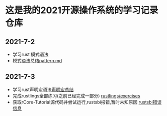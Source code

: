 # 这是我的2021开源操作系统的学习记录仓库

## 2021-7-2 
- 学习rust 模式语法
- 模式语法总结[pattern.md](https://codechina.csdn.net/DPYOG/rcorelearn/rust-lang/pattern.md)

## 2021-7-3
- 学习rust声明宏语法[声明宏总结](https://codechina.csdn.net/DPYOG/rcorelearn/rust-lang/macro.md)
- 完成rustlings全部练习(之前已经完成一部分) [rustlings/exercises](https://codechina.csdn.net/DPYOG/rcorelearn/rust-lang/exercises)
- 获取rCore-Tutorial源代码并尝试运行,rustsbi报错,暂时未知原因 [rustsbi错误信息](https://codechina.csdn.net/DPYOG/rcorelearn/res/rustsbierror.png)
